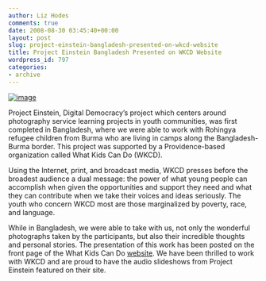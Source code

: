 ```yaml
---
author: Liz Hodes
comments: true
date: 2008-08-30 03:45:40+00:00
layout: post
slug: project-einstein-bangladesh-presented-on-wkcd-website
title: Project Einstein Bangladesh Presented on WKCD Website
wordpress_id: 797
categories:
- archive
---
```


[![image](https://s3.amazonaws.com/digidem-www/wp-content/uploads/2008/12/project-einstein-300x108.jpg)](https://s3.amazonaws.com/digidem-www/wp-content/uploads/2008/12/project-einstein.jpg)




Project Einstein, Digital Democracy’s project which centers around photography service learning projects in youth communities, was first completed in Bangladesh, where we were able to work with Rohingya refugee children from Burma who are living in camps along the Bangladesh-Burma border. This project was supported by a Providence-based organization called What Kids Can Do (WKCD).

Using the Internet, print, and broadcast media, WKCD presses before the broadest audience a dual message: the power of what young people can accomplish when given the opportunities and support they need and what they can contribute when we take their voices and ideas seriously. The youth who concern WKCD most are those marginalized by poverty, race, and language.

While in Bangladesh, we were able to take with us, not only the wonderful photographs taken by the participants, but also their incredible thoughts and personal stories. The presentation of this work has been posted on the front page of the What Kids Can Do [website](http://www.whatkidscando.org). We have been thrilled to work with WKCD and are proud to have the audio slideshows from Project Einstein featured on their site.
